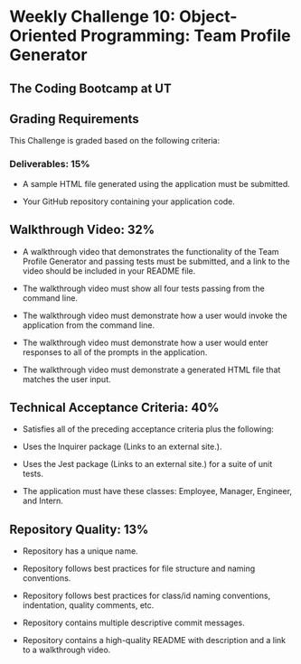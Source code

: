 # Weekly Challenge 10: Object-Oriented Programming: Team Profile Generator
## The Coding Bootcamp at UT

## Grading Requirements
This Challenge is graded based on the following criteria:

### Deliverables: 15%
* A sample HTML file generated using the application must be submitted.

* Your GitHub repository containing your application code.

## Walkthrough Video: 32%
* A walkthrough video that demonstrates the functionality of the Team Profile Generator and passing tests must be submitted, and a link to the video should be included in your README file.

* The walkthrough video must show all four tests passing from the command line.

* The walkthrough video must demonstrate how a user would invoke the application from the command line.

* The walkthrough video must demonstrate how a user would enter responses to all of the prompts in the application.

* The walkthrough video must demonstrate a generated HTML file that matches the user input.

## Technical Acceptance Criteria: 40%
* Satisfies all of the preceding acceptance criteria plus the following:

* Uses the Inquirer package (Links to an external site.).

* Uses the Jest package (Links to an external site.) for a suite of unit tests.

* The application must have these classes: Employee, Manager, Engineer, and Intern.

## Repository Quality: 13%
* Repository has a unique name.

* Repository follows best practices for file structure and naming conventions.

* Repository follows best practices for class/id naming conventions, indentation, quality comments, etc.

* Repository contains multiple descriptive commit messages.

* Repository contains a high-quality README with description and a link to a walkthrough video.